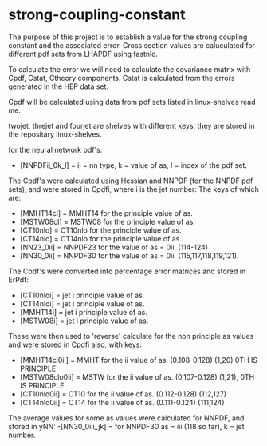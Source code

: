 # strong-coupling-constant

The purpose of this project is to establish a value for the strong coupling constant and the associated error.
Cross section values are caluculated for different pdf sets from LHAPDF using fastnlo.

To calculate the error we will need to calculate the covariance matrix with Cpdf, Cstat, Ctheory components.
Cstat is calculated from the errors generated in the HEP data set. 

Cpdf will be calculated using data from pdf sets listed in linux-shelves read me.

twojet, threjet and fourjet are shelves with different keys, they are stored in the repositary linux-shelves.

for the neural network pdf's:
- [NNPDFij_0k_l] = ij = nn type, k = value of as, l = index of the pdf set.

The Cpdf's were calculated using Hessian and NNPDF (for the NNPDF pdf sets), and were stored in Cpdfi, where i is the jet number: The keys of which are:
- [MMHT14cl] = MMHT14 for the principle value of as.
- [MSTW08cl] = MSTW08 for the principle value of as. 
- [CT10nlo] = CT10nlo for the principle value of as.
- [CT14nlo] = CT14nlo for the principle value of as.
- [NN23_0ii] = NNPDF23 for the value of as = 0ii. (114-124)
- [NN30_0ii] = NNPDF30 for the value of as = 0ii. (115,117,118,119,121).

The Cpdf's were converted into percentage error matrices and stored in ErPdf:
- [CT10nloi] = jet i principle value of as.
- [CT14nloi] = jet i principle value of as.
- [MMHT14i] = jet i principle value of as.
- [MSTW08i] = jet i principle value of as.

These were then used to 'reverse' calculate for the non principle as values and were stored in Cpdfi also, with keys:
- [MMHT14cl0ii] = MMHT for the ii value of as. (0.108-0.128) (1,20) 0TH IS PRINCIPLE
- [MSTW08clo0ii] = MSTW for the ii value of as. (0.107-0.128) (1,21), 0TH IS PRINCIPLE
- [CT10nlo0ii] = CT10 for the ii value of as. (0.112-0.128) (112,127)
- [CT14nlo0ii] = CT14 for the ii value of as. (0.111-0.124) (111,124)

The average values for some as values were calculated for NNPDF, and stored in yNN:
-[NN30_0iii_jk] = for NNPDF30 as = iii (118 so far), k = jet number.




